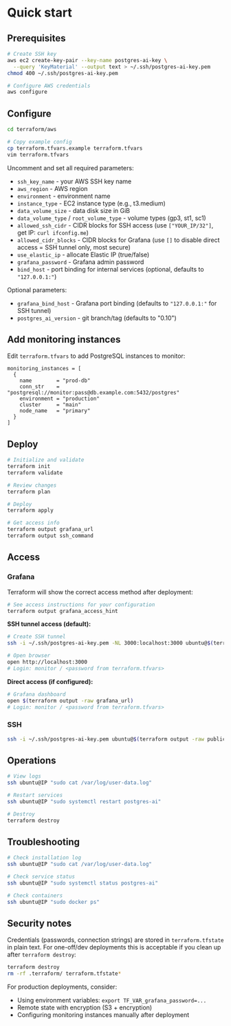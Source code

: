 # Quick start

## Prerequisites

```bash
# Create SSH key
aws ec2 create-key-pair --key-name postgres-ai-key \
  --query 'KeyMaterial' --output text > ~/.ssh/postgres-ai-key.pem
chmod 400 ~/.ssh/postgres-ai-key.pem

# Configure AWS credentials
aws configure
```

## Configure

```bash
cd terraform/aws

# Copy example config
cp terraform.tfvars.example terraform.tfvars
vim terraform.tfvars
```

Uncomment and set all required parameters:
- `ssh_key_name` - your AWS SSH key name
- `aws_region` - AWS region
- `environment` - environment name
- `instance_type` - EC2 instance type (e.g., t3.medium)
- `data_volume_size` - data disk size in GiB
- `data_volume_type` / `root_volume_type` - volume types (gp3, st1, sc1)
- `allowed_ssh_cidr` - CIDR blocks for SSH access (use `["YOUR_IP/32"]`, get IP: `curl ifconfig.me`)
- `allowed_cidr_blocks` - CIDR blocks for Grafana (use `[]` to disable direct access = SSH tunnel only, most secure)
- `use_elastic_ip` - allocate Elastic IP (true/false)
- `grafana_password` - Grafana admin password
- `bind_host` - port binding for internal services (optional, defaults to `"127.0.0.1:"`)

Optional parameters:
- `grafana_bind_host` - Grafana port binding (defaults to `"127.0.0.1:"` for SSH tunnel)
- `postgres_ai_version` - git branch/tag (defaults to "0.10")

## Add monitoring instances

Edit `terraform.tfvars` to add PostgreSQL instances to monitor:

```hcl
monitoring_instances = [
  {
    name        = "prod-db"
    conn_str    = "postgresql://monitor:pass@db.example.com:5432/postgres"
    environment = "production"
    cluster     = "main"
    node_name   = "primary"
  }
]
```

## Deploy

```bash
# Initialize and validate
terraform init
terraform validate

# Review changes
terraform plan

# Deploy
terraform apply

# Get access info
terraform output grafana_url
terraform output ssh_command
```

## Access

### Grafana

Terraform will show the correct access method after deployment:

```bash
# See access instructions for your configuration
terraform output grafana_access_hint
```

**SSH tunnel access (default):**

```bash
# Create SSH tunnel
ssh -i ~/.ssh/postgres-ai-key.pem -NL 3000:localhost:3000 ubuntu@$(terraform output -raw public_ip)

# Open browser
open http://localhost:3000
# Login: monitor / <password from terraform.tfvars>
```

**Direct access (if configured):**

```bash
# Grafana dashboard
open $(terraform output -raw grafana_url)
# Login: monitor / <password from terraform.tfvars>
```

### SSH

```bash
ssh -i ~/.ssh/postgres-ai-key.pem ubuntu@$(terraform output -raw public_ip)
```

## Operations

```bash
# View logs
ssh ubuntu@IP "sudo cat /var/log/user-data.log"

# Restart services
ssh ubuntu@IP "sudo systemctl restart postgres-ai"

# Destroy
terraform destroy
```

## Troubleshooting

```bash
# Check installation log
ssh ubuntu@IP "sudo cat /var/log/user-data.log"

# Check service status
ssh ubuntu@IP "sudo systemctl status postgres-ai"

# Check containers
ssh ubuntu@IP "sudo docker ps"
```

## Security notes

Credentials (passwords, connection strings) are stored in `terraform.tfstate` in plain text. For one-off/dev deployments this is acceptable if you clean up after `terraform destroy`:

```bash
terraform destroy
rm -rf .terraform/ terraform.tfstate*
```

For production deployments, consider:
- Using environment variables: `export TF_VAR_grafana_password=...`
- Remote state with encryption (S3 + encryption)
- Configuring monitoring instances manually after deployment

